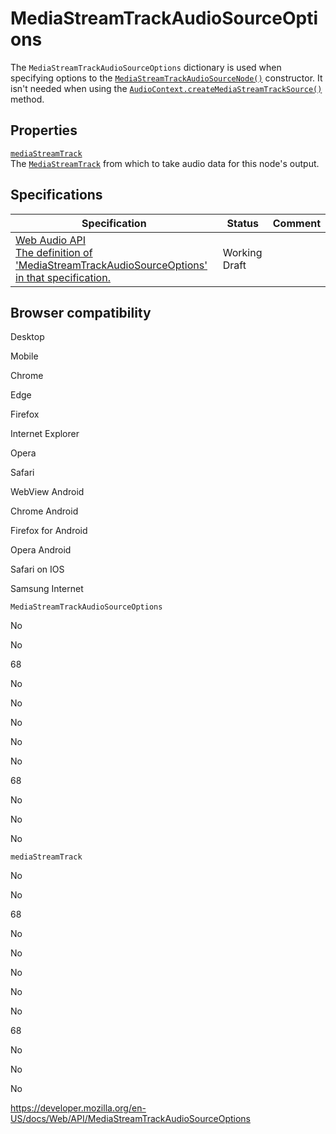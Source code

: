 MediaStreamTrackAudioSourceOptions
==================================

The `MediaStreamTrackAudioSourceOptions` dictionary is used when specifying options to the [`MediaStreamTrackAudioSourceNode()`](mediastreamtrackaudiosourcenode/mediastreamtrackaudiosourcenode) constructor. It isn't needed when using the [`AudioContext.createMediaStreamTrackSource()`](audiocontext/createmediastreamtracksource) method.

Properties
----------

[`mediaStreamTrack`](mediastreamtrackaudiosourceoptions/mediastreamtrack)  
The [`MediaStreamTrack`](mediastreamtrack) from which to take audio data for this node's output.

Specifications
--------------

<table><thead><tr class="header"><th>Specification</th><th>Status</th><th>Comment</th></tr></thead><tbody><tr class="odd"><td><a href="https://webaudio.github.io/web-audio-api/#dictdef-mediastreamtrackaudiosourceoptions">Web Audio API<br />
<span class="small">The definition of 'MediaStreamTrackAudioSourceOptions' in that specification.</span></a></td><td><span class="spec-wd">Working Draft</span></td><td></td></tr></tbody></table>

Browser compatibility
---------------------

Desktop

Mobile

Chrome

Edge

Firefox

Internet Explorer

Opera

Safari

WebView Android

Chrome Android

Firefox for Android

Opera Android

Safari on IOS

Samsung Internet

`MediaStreamTrackAudioSourceOptions`

No

No

68

No

No

No

No

No

68

No

No

No

`mediaStreamTrack`

No

No

68

No

No

No

No

No

68

No

No

No

<a href="https://developer.mozilla.org/en-US/docs/Web/API/MediaStreamTrackAudioSourceOptions" class="_attribution-link">https://developer.mozilla.org/en-US/docs/Web/API/MediaStreamTrackAudioSourceOptions</a>
